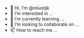 - 👋 Hi, I’m @mlustijk
- 👀 I’m interested in ...
- 🌱 I’m currently learning ...
- 💞️ I’m looking to collaborate on ...
- 📫 How to reach me ...

<!---
mlustijk/mlustijk is a ✨ special ✨ repository because its `README.md` (this file) appears on your GitHub profile.
You can click the Preview link to take a look at your changes.
--->
